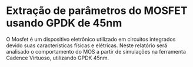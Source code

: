 # Extração de parâmetros do MOSFET usando GPDK de 45nm

O Mosfet é um dispositivo eletrônico utilizado em circuitos integrados devido suas características físicas e elétricas. Neste relatório será analisado o comportamento do MOS a partir de simulações na ferramenta Cadence Virtuoso, utilizando GPDK 45nm.
